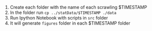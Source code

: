 1. Create each folder with the name of each scrawling $TIMESTAMP
2. In the folder run `cp ../statData/$TIMESTAMP ./data`
3. Run Ipython Notebook with scripts in `src` folder
4. It will generate `figures` folder in each $TIMESTAMP folder
